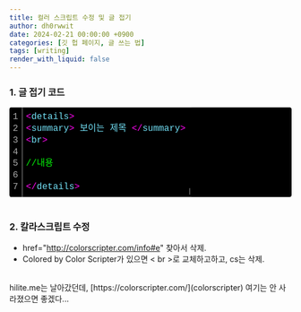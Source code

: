 ```yaml
---
title: 컬러 스크립트 수정 및 글 접기
author: dh0rwwit
date: 2024-02-21 00:00:00 +0900
categories: [깃 헙 페이지, 글 쓰는 법]
tags: [writing]
render_with_liquid: false
---
```


### 1. 글 접기 코드
<div class="colorscripter-code" style="color:#73E1F7;font-family:Consolas, 'Liberation Mono', Menlo, Courier, monospace !important; position:relative !important;overflow:auto"><table class="colorscripter-code-table" style="margin:0;padding:0;border:none;background-color:#000000;border-radius:4px;" cellspacing="0" cellpadding="0"><tr><td style="padding:6px;border-right:2px solid #4f4f4f"><div style="margin:0;padding:0;word-break:normal;text-align:right;color:#aaa;font-family:Consolas, 'Liberation Mono', Menlo, Courier, monospace !important;line-height:130%"><div style="line-height:130%">1</div><div style="line-height:130%">2</div><div style="line-height:130%">3</div><div style="line-height:130%">4</div><div style="line-height:130%">5</div><div style="line-height:130%">6</div><div style="line-height:130%">7</div></div></td><td style="padding:6px 0;text-align:left"><div style="margin:0;padding:0;color:#73E1F7;font-family:Consolas, 'Liberation Mono', Menlo, Courier, monospace !important;line-height:130%"><div style="padding:0 6px; white-space:pre; line-height:130%"><span style="color:#FEF705"></span><span style="color:#FE05F2">&lt;</span>details<span style="color:#FEF705"></span><span style="color:#FE05F2">&gt;</span></div><div style="padding:0 6px; white-space:pre; line-height:130%"><span style="color:#FEF705"></span><span style="color:#FE05F2">&lt;</span>summary<span style="color:#FEF705"></span><span style="color:#FE05F2">&gt;</span>&nbsp;보이는&nbsp;제목&nbsp;<span style="color:#FEF705"></span><span style="color:#FE05F2">&lt;</span><span style="color:#FEF705"></span><span style="color:#FE05F2">/</span>summary<span style="color:#FEF705"></span><span style="color:#FE05F2">&gt;</span></div><div style="padding:0 6px; white-space:pre; line-height:130%"><span style="color:#FEF705"></span><span style="color:#FE05F2">&lt;</span>br<span style="color:#FEF705"></span><span style="color:#FE05F2">&gt;</span></div><div style="padding:0 6px; white-space:pre; line-height:130%">&nbsp;</div><div style="padding:0 6px; white-space:pre; line-height:130%"><span style="color:#05F508">//내용</span></div><div style="padding:0 6px; white-space:pre; line-height:130%">&nbsp;</div><div style="padding:0 6px; white-space:pre; line-height:130%"><span style="color:#FEF705"></span><span style="color:#FE05F2">&lt;</span><span style="color:#FEF705"></span><span style="color:#FE05F2">/</span>details<span style="color:#FEF705"></span><span style="color:#FE05F2">&gt;</span></div></div></td><td style="vertical-align:bottom;padding:0 2px 4px 0"><a target="_blank" style="text-decoration:none;color:white"><span style="font-size:9px;word-break:normal;background-color:#4f4f4f;color:white;border-radius:10px;padding:1px"></span></a></td></tr></table></div>

<br>

### 2. 칼라스크립트 수정
- href="http://colorscripter.com/info#e" 찾아서 삭제.
- Colored by Color Scripter가 있으면 < br >로 교체하고하고, cs는 삭제.
<br>
hilite.me는 날아갔던데, [https://colorscripter.com/](colorscripter) 여기는 안 사라졌으면 좋겠다...